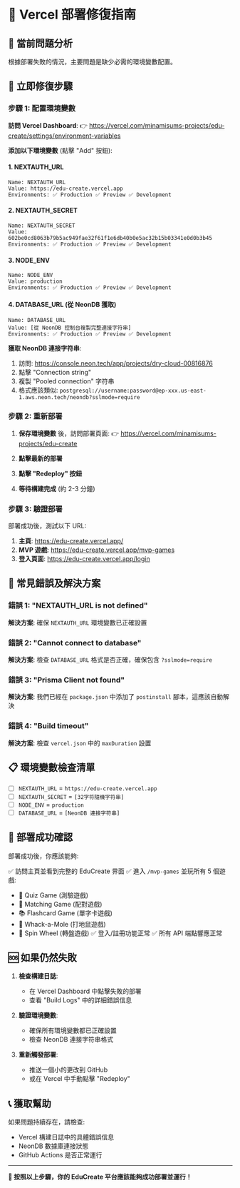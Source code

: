# 🚨 Vercel 部署修復指南

## 🎯 當前問題分析

根據部署失敗的情況，主要問題是缺少必需的環境變數配置。

## 🔧 立即修復步驟

### 步驟 1: 配置環境變數

**訪問 Vercel Dashboard**:
👉 https://vercel.com/minamisums-projects/edu-create/settings/environment-variables

**添加以下環境變數** (點擊 "Add" 按鈕):

#### 1. NEXTAUTH_URL
```
Name: NEXTAUTH_URL
Value: https://edu-create.vercel.app
Environments: ✅ Production ✅ Preview ✅ Development
```

#### 2. NEXTAUTH_SECRET
```
Name: NEXTAUTH_SECRET
Value: 602be0cd8063b79b5ac949fae32f61f1e6db40b0e5ac32b15b03341e0d0b3b45
Environments: ✅ Production ✅ Preview ✅ Development
```

#### 3. NODE_ENV
```
Name: NODE_ENV
Value: production
Environments: ✅ Production ✅ Preview ✅ Development
```

#### 4. DATABASE_URL (從 NeonDB 獲取)
```
Name: DATABASE_URL
Value: [從 NeonDB 控制台複製完整連接字符串]
Environments: ✅ Production ✅ Preview ✅ Development
```

**獲取 NeonDB 連接字符串**:
1. 訪問: https://console.neon.tech/app/projects/dry-cloud-00816876
2. 點擊 "Connection string"
3. 複製 "Pooled connection" 字符串
4. 格式應該類似: `postgresql://username:password@ep-xxx.us-east-1.aws.neon.tech/neondb?sslmode=require`

### 步驟 2: 重新部署

1. **保存環境變數** 後，訪問部署頁面:
   👉 https://vercel.com/minamisums-projects/edu-create

2. **點擊最新的部署**

3. **點擊 "Redeploy" 按鈕**

4. **等待構建完成** (約 2-3 分鐘)

### 步驟 3: 驗證部署

部署成功後，測試以下 URL:

1. **主頁**: https://edu-create.vercel.app/
2. **MVP 遊戲**: https://edu-create.vercel.app/mvp-games
3. **登入頁面**: https://edu-create.vercel.app/login

## 🐛 常見錯誤及解決方案

### 錯誤 1: "NEXTAUTH_URL is not defined"
**解決方案**: 確保 `NEXTAUTH_URL` 環境變數已正確設置

### 錯誤 2: "Cannot connect to database"
**解決方案**: 檢查 `DATABASE_URL` 格式是否正確，確保包含 `?sslmode=require`

### 錯誤 3: "Prisma Client not found"
**解決方案**: 我們已經在 `package.json` 中添加了 `postinstall` 腳本，這應該自動解決

### 錯誤 4: "Build timeout"
**解決方案**: 檢查 `vercel.json` 中的 `maxDuration` 設置

## 📋 環境變數檢查清單

- [ ] `NEXTAUTH_URL` = `https://edu-create.vercel.app`
- [ ] `NEXTAUTH_SECRET` = `[32字符隨機字符串]`
- [ ] `NODE_ENV` = `production`
- [ ] `DATABASE_URL` = `[NeonDB 連接字符串]`

## 🚀 部署成功確認

部署成功後，你應該能夠:

✅ 訪問主頁並看到完整的 EduCreate 界面
✅ 進入 `/mvp-games` 並玩所有 5 個遊戲:
   - 📝 Quiz Game (測驗遊戲)
   - 🎯 Matching Game (配對遊戲)
   - 📚 Flashcard Game (單字卡遊戲)
   - 🔨 Whack-a-Mole (打地鼠遊戲)
   - 🎡 Spin Wheel (轉盤遊戲)
✅ 登入/註冊功能正常
✅ 所有 API 端點響應正常

## 🆘 如果仍然失敗

1. **檢查構建日誌**:
   - 在 Vercel Dashboard 中點擊失敗的部署
   - 查看 "Build Logs" 中的詳細錯誤信息

2. **驗證環境變數**:
   - 確保所有環境變數都已正確設置
   - 檢查 NeonDB 連接字符串格式

3. **重新觸發部署**:
   - 推送一個小的更改到 GitHub
   - 或在 Vercel 中手動點擊 "Redeploy"

## 📞 獲取幫助

如果問題持續存在，請檢查:
- Vercel 構建日誌中的具體錯誤信息
- NeonDB 數據庫連接狀態
- GitHub Actions 是否正常運行

---

**🎉 按照以上步驟，你的 EduCreate 平台應該能夠成功部署並運行！**